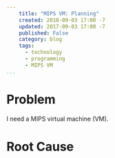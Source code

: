 ```yaml
---
    title: "MIPS VM: Planning"
    created: 2018-09-03 17:00 -7
    updated: 2017-09-03 17:00 -7
    published: False
    category: blog
    tags:
      - technology
      - programming
      - MIPS VM
...
```


# Problem
I need a MIPS virtual machine (VM).

# Root Cause


